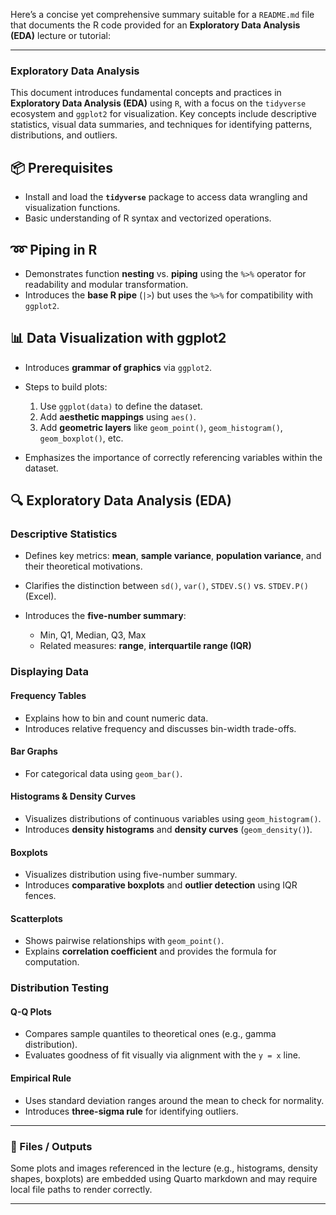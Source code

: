 Here’s a concise yet comprehensive summary suitable for a `README.md` file that documents the R code provided for an **Exploratory Data Analysis (EDA)** lecture or tutorial:

---

### Exploratory Data Analysis 

This document introduces fundamental concepts and practices in **Exploratory Data Analysis (EDA)** using `R`, with a focus on the `tidyverse` ecosystem and `ggplot2` for visualization. Key concepts include descriptive statistics, visual data summaries, and techniques for identifying patterns, distributions, and outliers.

## 📦 Prerequisites

* Install and load the **`tidyverse`** package to access data wrangling and visualization functions.
* Basic understanding of R syntax and vectorized operations.

## ➿ Piping in R

* Demonstrates function **nesting** vs. **piping** using the `%>%` operator for readability and modular transformation.
* Introduces the **base R pipe** (`|>`) but uses the `%>%` for compatibility with `ggplot2`.

## 📊 Data Visualization with ggplot2

* Introduces **grammar of graphics** via `ggplot2`.
* Steps to build plots:

  1. Use `ggplot(data)` to define the dataset.
  2. Add **aesthetic mappings** using `aes()`.
  3. Add **geometric layers** like `geom_point()`, `geom_histogram()`, `geom_boxplot()`, etc.
* Emphasizes the importance of correctly referencing variables within the dataset.

## 🔍 Exploratory Data Analysis (EDA)

### Descriptive Statistics

* Defines key metrics: **mean**, **sample variance**, **population variance**, and their theoretical motivations.
* Clarifies the distinction between `sd()`, `var()`, `STDEV.S()` vs. `STDEV.P()` (Excel).
* Introduces the **five-number summary**:

  * Min, Q1, Median, Q3, Max
  * Related measures: **range**, **interquartile range (IQR)**

### Displaying Data

#### Frequency Tables

* Explains how to bin and count numeric data.
* Introduces relative frequency and discusses bin-width trade-offs.

#### Bar Graphs

* For categorical data using `geom_bar()`.

#### Histograms & Density Curves

* Visualizes distributions of continuous variables using `geom_histogram()`.
* Introduces **density histograms** and **density curves** (`geom_density()`).

#### Boxplots

* Visualizes distribution using five-number summary.
* Introduces **comparative boxplots** and **outlier detection** using IQR fences.

#### Scatterplots

* Shows pairwise relationships with `geom_point()`.
* Explains **correlation coefficient** and provides the formula for computation.

### Distribution Testing

#### Q-Q Plots

* Compares sample quantiles to theoretical ones (e.g., gamma distribution).
* Evaluates goodness of fit visually via alignment with the `y = x` line.

#### Empirical Rule

* Uses standard deviation ranges around the mean to check for normality.
* Introduces **three-sigma rule** for identifying outliers.

---

### 📁 Files / Outputs

Some plots and images referenced in the lecture (e.g., histograms, density shapes, boxplots) are embedded using Quarto markdown and may require local file paths to render correctly.

---


